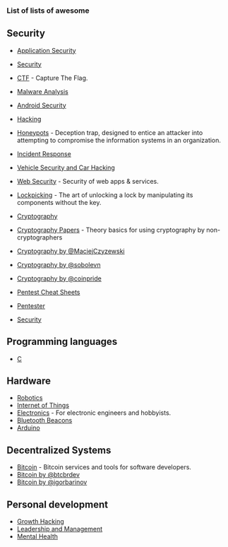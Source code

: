 ### List of lists of awesome

## Security

- [Application Security](https://github.com/paragonie/awesome-appsec#readme)
- [Security](https://github.com/sbilly/awesome-security#readme)
- [CTF](https://github.com/apsdehal/awesome-ctf#readme) - Capture The Flag.
- [Malware Analysis](https://github.com/rshipp/awesome-malware-analysis#readme)
- [Android Security](https://github.com/ashishb/android-security-awesome#readme)
- [Hacking](https://github.com/carpedm20/awesome-hacking#readme)
- [Honeypots](https://github.com/paralax/awesome-honeypots#readme) - Deception trap, designed to entice an attacker into attempting to compromise the information systems in an organization.
- [Incident Response](https://github.com/meirwah/awesome-incident-response#readme)
- [Vehicle Security and Car Hacking](https://github.com/jaredthecoder/awesome-vehicle-security#readme)
- [Web Security](https://github.com/qazbnm456/awesome-web-security#readme) - Security of web apps & services.
- [Lockpicking](https://github.com/meitar/awesome-lockpicking#readme) - The art of unlocking a lock by manipulating its components without the key.

- [Cryptography](https://github.com/sobolevn/awesome-cryptography#readme)
- [Cryptography Papers](https://github.com/pFarb/awesome-crypto-papers#readme) - Theory basics for using cryptography by non-cryptographers
- [Cryptography by @MaciejCzyzewski](https://github.com/MaciejCzyzewski/retter)
- [Cryptography by @sobolevn](https://github.com/sobolevn/awesome-cryptography)
- [Cryptography by @coinpride](https://github.com/coinpride/CryptoList)
- [Pentest Cheat Sheets](https://github.com/coreb1t/awesome-pentest-cheat-sheets)
- [Pentester](https://github.com/m1guelpf/awesome-pentester)
- [Security](https://github.com/sbilly/awesome-security)

## Programming languages

- [C](https://notabug.org/koz.ross/awesome-c)
  
  
## Hardware

- [Robotics](https://github.com/Kiloreux/awesome-robotics#readme)
- [Internet of Things](https://github.com/HQarroum/awesome-iot#readme)
- [Electronics](https://github.com/monostable/awesome-electronics#readme) - For electronic engineers and hobbyists.
- [Bluetooth Beacons](https://github.com/beaconinside/awesome-beacon#readme)
- [Arduino](https://github.com/Lembed/Awesome-arduino)

## Decentralized Systems

- [Bitcoin](https://github.com/igorbarinov/awesome-bitcoin#readme) - Bitcoin services and tools for software developers.
- [Bitcoin by @btcbrdev](https://github.com/btcbrdev/awesome-btcdev)
- [Bitcoin by @igorbarinov](https://github.com/igorbarinov/awesome-bitcoin)

## Personal development

- [Growth Hacking](https://github.com/btomashvili/awesome-growth-hacking)
- [Leadership and Management](https://github.com/LappleApple/awesome-leading-and-managing)
- [Mental Health](https://github.com/dreamingechoes/awesome-mental-health)
